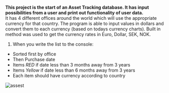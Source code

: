**This project is the start of an Asset Tracking database. It has input possibilities from a user and print out
functionality of user data.**<br/>
It has 4 different offices around the world which will use the appropriate currency for that country. The program is able to input values in dollars and convert them to each currency (based on todays currency charts). Built in method was used to get the currency rates in Euro, Dollar, SEK, NOK.
1. When you write the list to the console:
  * Sorted first by office
  * Then Purchase date
  * Items *RED* if date less than 3 months away from 3 years
  * Items *Yellow* if date less than 6 months away from 3 years
  * Each item should have currency according to country
  
![assest](https://user-images.githubusercontent.com/73182090/167415886-1a1fccad-f423-4c53-b2c0-b4fcc935d6d1.png)
